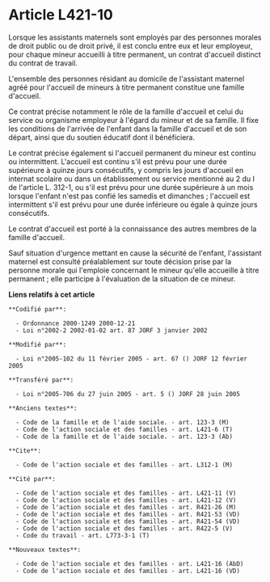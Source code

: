 # Article L421-10

Lorsque les assistants maternels sont employés par des personnes morales de droit public ou de droit privé, il est conclu
entre eux et leur employeur, pour chaque mineur accueilli à titre permanent, un contrat d'accueil distinct du contrat de
travail.

L'ensemble des personnes résidant au domicile de l'assistant maternel agréé pour l'accueil de mineurs à titre permanent
constitue une famille d'accueil.

Ce contrat précise notamment le rôle de la famille d'accueil et celui du service ou organisme employeur à l'égard du mineur
et de sa famille. Il fixe les conditions de l'arrivée de l'enfant dans la famille d'accueil et de son départ, ainsi que du
soutien éducatif dont il bénéficiera.

Le contrat précise également si l'accueil permanent du mineur est continu ou intermittent. L'accueil est continu s'il est
prévu pour une durée supérieure à quinze jours consécutifs, y compris les jours d'accueil en internat scolaire ou dans un
établissement ou service mentionné au 2 du I de l'article L. 312-1, ou s'il est prévu pour une durée supérieure à un mois
lorsque l'enfant n'est pas confié les samedis et dimanches ; l'accueil est intermittent s'il est prévu pour une durée
inférieure ou égale à quinze jours consécutifs.

Le contrat d'accueil est porté à la connaissance des autres membres de la famille d'accueil.

Sauf situation d'urgence mettant en cause la sécurité de l'enfant, l'assistant maternel est consulté préalablement sur toute
décision prise par la personne morale qui l'emploie concernant le mineur qu'elle accueille à titre permanent ; elle participe
à l'évaluation de la situation de ce mineur.

**Liens relatifs à cet article**

	**Codifié par**:

	  - Ordonnance 2000-1249 2000-12-21
	  - Loi n°2002-2 2002-01-02 art. 87 JORF 3 janvier 2002

	**Modifié par**:

	  - Loi n°2005-102 du 11 février 2005 - art. 67 () JORF 12 février 2005

	**Transféré par**:

	  - Loi n°2005-706 du 27 juin 2005 - art. 5 () JORF 28 juin 2005

	**Anciens textes**:

	  - Code de la famille et de l'aide sociale. - art. 123-3 (M)
	  - Code de l'action sociale et des familles - art. L421-6 (T)
	  - Code de la famille et de l'aide sociale. - art. 123-3 (Ab)

	**Cite**:

	  - Code de l'action sociale et des familles - art. L312-1 (M)

	**Cité par**:

	  - Code de l'action sociale et des familles - art. L421-11 (V)
	  - Code de l'action sociale et des familles - art. L421-12 (V)
	  - Code de l'action sociale et des familles - art. R421-26 (M)
	  - Code de l'action sociale et des familles - art. R421-53 (VD)
	  - Code de l'action sociale et des familles - art. R421-54 (VD)
	  - Code de l'action sociale et des familles - art. R422-5 (V)
	  - Code du travail - art. L773-3-1 (T)

	**Nouveaux textes**:

	  - Code de l'action sociale et des familles - art. L421-16 (AbD)
	  - Code de l'action sociale et des familles - art. L421-16 (VD)
